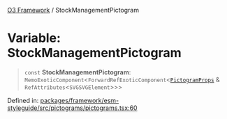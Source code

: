 [O3 Framework](../API.md) / StockManagementPictogram

# Variable: StockManagementPictogram

> `const` **StockManagementPictogram**: `MemoExoticComponent`\<`ForwardRefExoticComponent`\<[`PictogramProps`](../type-aliases/PictogramProps.md) & `RefAttributes`\<`SVGSVGElement`\>\>\>

Defined in: [packages/framework/esm-styleguide/src/pictograms/pictograms.tsx:60](https://github.com/habeshabro/openmrs-esm-core/blob/main/packages/framework/esm-styleguide/src/pictograms/pictograms.tsx#L60)
